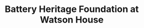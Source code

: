 ---
layout: repo
title: "Battery Heritage Foundation at Watson House"
id: 21211
permalink: repos/21211/
---